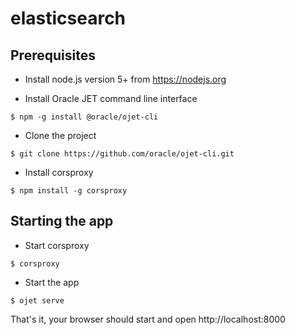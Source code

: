 # elasticsearch

## Prerequisites

* Install node.js version 5+ from https://nodejs.org

* Install Oracle JET command line interface

```
$ npm -g install @oracle/ojet-cli
```

* Clone the project

```
$ git clone https://github.com/oracle/ojet-cli.git
```

* Install corsproxy

```
$ npm install -g corsproxy
```

## Starting the app

* Start corsproxy

```
$ corsproxy
```

* Start the app

```
$ ojet serve
```
That's it, your browser should start and open http://localhost:8000
